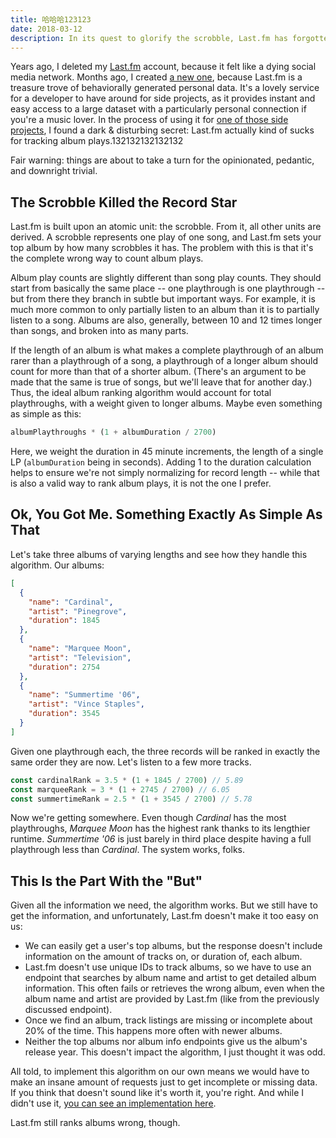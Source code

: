 ```yaml
---
title: 哈哈哈123123
date: 2018-03-12
description: In its quest to glorify the scrobble, Last.fm has forgotten the humble album. We can almost fix that.
---
```


Years ago, I deleted my [Last.fm](https://last.fm) account, because it felt like a dying social media network. Months ago, I created [a new one](https://www.last.fm/user/lowmess), because Last.fm is a treasure trove of behaviorally generated personal data. It's a lovely service for a developer to have around for side projects, as it provides instant and easy access to a large dataset with a particularly personal connection if you're a music lover. In the process of using it for [one of those side projects](/about/), I found a dark & disturbing secret: Last.fm actually kind of sucks for tracking album plays.132132132132132

Fair warning: things are about to take a turn for the opinionated, pedantic, and downright trivial.

## The Scrobble Killed the Record Star

Last.fm is built upon an atomic unit: the scrobble. From it, all other units are derived. A scrobble represents one play of one song, and Last.fm sets your top album by how many scrobbles it has. The problem with this is that it's the complete wrong way to count album plays.

Album play counts are slightly different than song play counts. They should start from basically the same place -- one playthrough is one playthrough -- but from there they branch in subtle but important ways. For example, it is much more common to only partially listen to an album than it is to partially listen to a song. Albums are also, generally, between 10 and 12 times longer than songs, and broken into as many parts.

If the length of an album is what makes a complete playthrough of an album rarer than a playthrough of a song, a playthrough of a longer album should count for more than that of a shorter album. (There's an argument to be made that the same is true of songs, but we'll leave that for another day.) Thus, the ideal album ranking algorithm would account for total playthroughs, with a weight given to longer albums. Maybe even something as simple as this:

```js
albumPlaythroughs * (1 + albumDuration / 2700)
```

Here, we weight the duration in 45 minute increments, the length of a single LP (`albumDuration` being in seconds). Adding 1 to the duration calculation helps to ensure we're not simply normalizing for record length -- while that is also a valid way to rank album plays, it is not the one I prefer.

## Ok, You Got Me. Something Exactly As Simple As That

Let's take three albums of varying lengths and see how they handle this algorithm. Our albums:

```json
[
  {
    "name": "Cardinal",
    "artist": "Pinegrove",
    "duration": 1845
  },
  {
    "name": "Marquee Moon",
    "artist": "Television",
    "duration": 2754
  },
  {
    "name": "Summertime '06",
    "artist": "Vince Staples",
    "duration": 3545
  }
]
```

Given one playthrough each, the three records will be ranked in exactly the same order they are now. Let's listen to a few more tracks.

```js
const cardinalRank = 3.5 * (1 + 1845 / 2700) // 5.89
const marqueeRank = 3 * (1 + 2745 / 2700) // 6.05
const summertimeRank = 2.5 * (1 + 3545 / 2700) // 5.78
```

Now we're getting somewhere. Even though _Cardinal_ has the most playthroughs, _Marquee Moon_ has the highest rank thanks to its lengthier runtime. _Summertime '06_ is just barely in third place despite having a full playthrough less than _Cardinal_. The system works, folks.

## This Is the Part With the "But"

Given all the information we need, the algorithm works. But we still have to get the information, and unfortunately, Last.fm doesn't make it too easy on us:

- We can easily get a user's top albums, but the response doesn't include information on the amount of tracks on, or duration of, each album.
- Last.fm doesn't use unique IDs to track albums, so we have to use an endpoint that searches by album name and artist to get detailed album information. This often fails or retrieves the wrong album, even when the album name and artist are provided by Last.fm (like from the previously discussed endpoint).
- Once we find an album, track listings are missing or incomplete about 20% of the time. This happens more often with newer albums.
- Neither the top albums nor album info endpoints give us the album's release year. This doesn't impact the algorithm, I just thought it was odd.

All told, to implement this algorithm on our own means we would have to make an insane amount of requests just to get incomplete or missing data. If you think that doesn't sound like it's worth it, you're right. And while I didn't use it, [you can see an implementation here](https://gist.github.com/lowmess/f3c03b1a6fe50ee04622706047f8a654).

Last.fm still ranks albums wrong, though.
